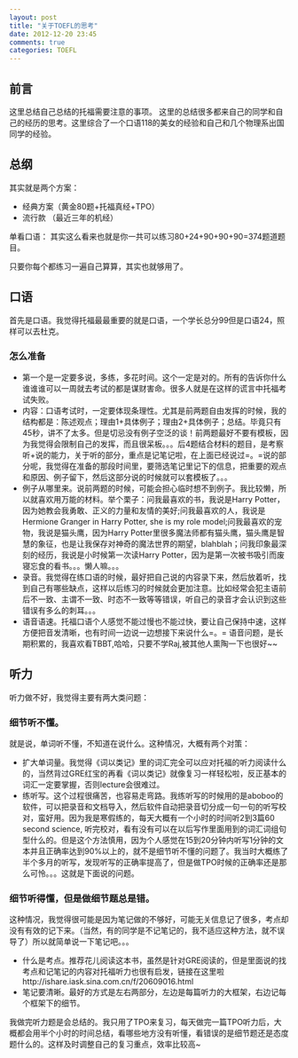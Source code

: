 ```yaml
---
layout: post
title: "关于TOEFL的思考"
date: 2012-12-20 23:45
comments: true
categories: TOEFL
---
```


## 前言

这里总结自己总结的托福需要注意的事项。
这里的总结很多都来自己的同学和自己的经历的思考。这里综合了一个口语118的美女的经验和自己和几个物理系出国同学的经验。

## 总纲


其实就是两个方案：

+ 经典方案（黄金80题+托福真经+TPO）
+ 流行款     （最近三年的机经）

<!--more-->

单看口语：
其实这么看来也就是你一共可以练习80+24+90+90+90=374题道题目。

只要你每个都练习一遍自己算算，其实也就够用了。



## 口语

首先是口语。我觉得托福最最重要的就是口语，一个学长总分99但是口语24，照样可以去杜克。

### 怎么准备

+ 第一个是一定要多说，多练，多花时间。这个一定是对的。所有的告诉你什么谁谁谁可以一周就去考试的都是谋财害命。很多人就是在这样的谎言中托福考试失败。
+ 内容：口语考试时，一定要体现条理性。尤其是前两题自由发挥的时候，我的结构都是：陈述观点；理由1+具体例子；理由2+具体例子；总结。毕竟只有45秒，讲不了太多。但是切忌没有例子空泛的谈！前两题最好不要有模板，因为我觉得会限制自己的发挥，而且很呆板。。。后4题结合材料的题目，是考察听+说的能力，关于听的部分，重点是记笔记啦，在上面已经说过=。=说的部分呢，我觉得在准备的那段时间里，要筛选笔记里记下的信息，把重要的观点和原因、例子留下，然后这部分说的时候就可以套模板了。。。
+ 例子从哪里来。说前两题的时候，可能会担心临时想不到例子。我比较懒，所以就喜欢用万能的材料。举个栗子：问我最喜欢的书，我说是Harry Potter，因为她教会我勇敢、正义的力量和友情的美好;问我最喜欢的人，我说是Hermione Granger in Harry Potter, she is my role model;问我最喜欢的宠物，我说是猫头鹰，因为Harry Potter里很多魔法师都有猫头鹰，猫头鹰是智慧的象征，也是让我保存对神奇的魔法世界的期望，blahblah；问我印象最深刻的经历，我说是小时候第一次读Harry Potter，因为是第一次被书吸引而废寝忘食的看书。。。懒人嘛。。。
+ 录音。我觉得在练口语的时候，最好把自己说的内容录下来，然后放着听，找到自己有哪些缺点，这样以后练习的时候就会更加注意。比如经常会犯主语前后不一致、主谓不一致、时态不一致等等错误，听自己的录音才会认识到这些错误有多么的刺耳。。。
+ 语音语速。托福口语个人感觉不能过慢也不能过快，要让自己保持中速，这样方便把音发清晰，也有时间一边说一边想接下来说什么=。= 语音问题，是长期积累的，我喜欢看TBBT,哈哈，只要不学Raj,被其他人熏陶一下也很好~~



## 听力

听力做不好，我觉得主要有两大类问题：

### 细节听不懂。

就是说，单词听不懂，不知道在说什么。这种情况，大概有两个对策：

+ 扩大单词量。我觉得《词以类记》里的词汇完全可以应对托福的听力阅读什么的，当然背过GRE红宝的再看《词以类记》就像复习一样轻松啦，反正基本的词汇一定要掌握，否则lecture会很难过。
+ 练听写。这个过程很痛苦，也容易走弯路。我练听写的时候用的是aboboo的软件，可以把录音和文档导入，然后软件自动把录音切分成一句一句的听写校对，蛮好用。因为我是寒假练的，每天大概有一个小时的时间听2到3篇60 second science, 听完校对，看有没有可以在以后写作里面用到的词汇词组句型什么的。但是这个方法慎用，因为个人感觉在15到20分钟内听写1分钟的文本并且正确率达到90%以上的，就不是细节听不懂的问题了。我当时大概练了半个多月的听写，发现听写的正确率提高了，但是做TPO时候的正确率还是那么可怜。。。这就是下面说的问题。


### 细节听得懂，但是做细节题总是错。

这种情况，我觉得很可能是因为笔记做的不够好，可能无关信息记了很多，考点却没有有效的记下来。（当然，有的同学是不记笔记的，我不适应这种方法，就不误导了）所以就简单说一下笔记吧。。。

+ 什么是考点。推荐花儿阅读这本书，虽然是针对GRE阅读的，但是里面说的找考点和记笔记的内容对托福听力也很有启发，链接在这里啦http://ishare.iask.sina.com.cn/f/20609016.html
+ 笔记要清晰。最好的方式是左右两部分，左边是每篇听力的大框架，右边记每个框架下的细节。

我做完听力题是会总结的。我只用了TPO来复习，每天做完一篇TPO听力后，大概都会用半个小时的时间总结，看哪些地方没有听懂，看错误的是细节题还是态度题什么的。这样及时调整自己的复习重点，效率比较高~



